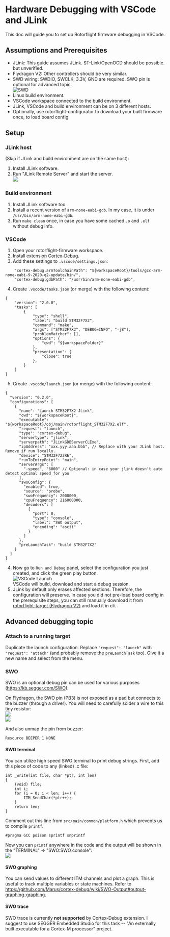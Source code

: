 # Hardware Debugging with VSCode and JLink

This doc will guide you to set up Rotorflight firmware debugging in VSCode.

## Assumptions and Prerequisites

  * JLink: This guide assumes JLink. ST-Link/OpenOCD should be possible. but unverified.
  * Flydragon V2: Other controllers should be very similar.
  * SWD wiring: SWDIO, SWCLK, 3.3V, GND are required. SWO pin is optional for advanced topic.\
   ![SWD](assets/vscode/SWD.jpg)
  * Linux build environment.
  * VSCode workspace connected to the build environment.
  * JLink, VSCode and build environment can be on 3 different hosts.
  * Optionally, use rotorflight-configurator to download your built firmware once, to load board config.

## Setup

### JLink host
(Skip if JLink and build environment are on the same host):
  1. Install JLink software.
  2. Run "JLink Remote Server" and start the server.\
  ![](assets/vscode/JLink-Remote-Server.png)

### Build environment
  1. Install JLink software too.
  2. Install a recent version of `arm-none-eabi-gdb`. In my case, it is under `/usr/bin/arm-none-eabi-gdb`.
  3. Run `make clean` once, in case you have some cached `.o` and `.elf` without debug info.

### VSCode
  1. Open your rotorflight-firmware workspace.
  2. Install extension [Cortex-Debug](https://marketplace.visualstudio.com/items/?itemName=marus25.cortex-debug).
  3. Add these settings to `.vscode/settings.json`:
```
    "cortex-debug.armToolchainPath": "${workspaceRoot}/tools/gcc-arm-none-eabi-9-2020-q2-update/bin/",
    "cortex-debug.gdbPath": "/usr/bin/arm-none-eabi-gdb",
```
  4. Create `.vscode/tasks.json` (or merge) with the following content:
```
{
    "version": "2.0.0",
    "tasks": [
        {
            "type": "shell",
            "label": "build STM32F7X2",
            "command": "make",
            "args": ["STM32F7X2", "DEBUG=INFO", "-j8"],
            "problemMatcher": [],
            "options": {
                "cwd": "${workspaceFolder}"
            },
            "presentation": {
                "close": true
            },
        }
    ]
}
```
  5. Create `.vscode/launch.json` (or merge) with the following content:
```
{
  "version": "0.2.0",
  "configurations": [
    {
      "name": "Launch STM32F7X2 JLink",
      "cwd": "${workspaceRoot}",
      "executable": "${workspaceRoot}/obj/main/rotorflight_STM32F7X2.elf",
      "request": "launch",
      "type": "cortex-debug",
      "servertype": "jlink",
      "serverpath": "JLinkGDBServerCLExe",
      "ipAddress": "xxx.yyy.aaa.bbb", // Replace with your JLink host. Remove if run locally.
      "device": "STM32F722RE",
      "runToEntryPoint": "main",
      "serverArgs": [
        "-speed", "6000" // Optional: in case your jlink doesn't auto detect optimal speed for you
      ],
      "swoConfig": {
        "enabled": true,
        "source": "probe",
        "swoFrequency": 2000000,
        "cpuFrequency": 216000000,
        "decoders": [
          {
            "port": 0,
            "type": "console",
            "label": "SWO output",
            "encoding": "ascii"
          }
        ]
      },
      "preLaunchTask": "build STM32F7X2"
    }
  ]
}
```
  4. Now go to `Run and Debug` panel, select the configuration you just created, and click the green play button.\
  ![VSCode Launch](assets/vscode/VSCode-Launch.png)\
  VSCode will build, download and start a debug session.
  5. JLink by default only erases affected sections. Therefore, the configuration will preserve. In case you did
  not pre-load board config in the prerequisite steps, you can still manually download it from [rotorflight-target (Flydragon V2)](https://github.com/rotorflight/rotorflight-targets/blob/master/configs/FDRC-FLYDRAGONF722_V2.config) and load it in cli.

## Advanced debugging topic

### Attach to a running target
Duplicate the launch configuration. Replace `"request": "launch"` with `"request": "attach"` (and probably remove the `preLaunchTask` too). Give it a new name and select from the menu.

### SWO
SWO is an optional debug pin can be used for various purposes (https://kb.segger.com/SWO).

On Flydragon, the SWO pin (PB3) is not exposed as a pad but connects to the buzzer (through a driver). You will need to carefully solder a wire to this tiny resistor:\
![](assets/vscode/SWO.jpg)\
![](assets/vscode/SWO-2.jpg)

And also unmap the pin from buzzer:
```
Resource BEEPER 1 NONE
```

#### SWO terminal
You can utilize high speed SWO terminal to print debug strings. First, add this piece of code to any (linked) .c file:
```
int _write(int file, char *ptr, int len)
{
    (void) file;
    int i;
    for (i = 0; i < len; i++) {
        ITM_SendChar(*ptr++);
    }
    return len;
}
```

Comment out this line from `src/main/common/platform.h` which prevents us to compile `printf`.
```
#pragma GCC poison sprintf snprintf
```

Now you can `printf` anywhere in the code and the output will be shown in the "TERMINAL" -> "SWO:SWO console":\
![](assets/vscode/VSCode-SWO.png)

#### SWO graphing
You can send values to different ITM channels and plot a graph.
This is useful to track multiple variables or state machines.
Refer to https://github.com/Marus/cortex-debug/wiki/SWO-Output#output-graphing-graphing.

#### SWO trace
SWO trace is currently __not supported__ by Cortex-Debug extension. I suggest to use SEGGER Embedded Studio for this task -- "An externally built executable for a Cortex-M processor" project.
